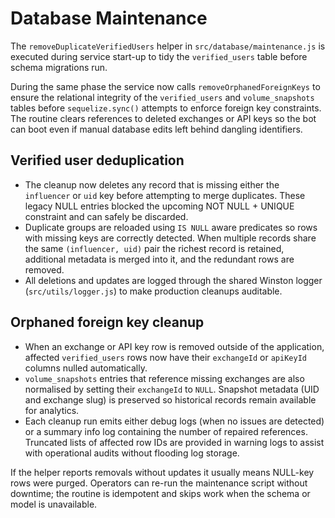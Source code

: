 # Database Maintenance

The `removeDuplicateVerifiedUsers` helper in `src/database/maintenance.js` is executed during service
start-up to tidy the `verified_users` table before schema migrations run.

During the same phase the service now calls `removeOrphanedForeignKeys` to ensure the relational
integrity of the `verified_users` and `volume_snapshots` tables before `sequelize.sync()` attempts to
enforce foreign key constraints. The routine clears references to deleted exchanges or API keys so
the bot can boot even if manual database edits left behind dangling identifiers.

## Verified user deduplication

- The cleanup now deletes any record that is missing either the `influencer` or `uid` key before
  attempting to merge duplicates. These legacy NULL entries blocked the upcoming NOT NULL + UNIQUE
  constraint and can safely be discarded.
- Duplicate groups are reloaded using `IS NULL` aware predicates so rows with missing keys are
  correctly detected. When multiple records share the same `(influencer, uid)` pair the richest
  record is retained, additional metadata is merged into it, and the redundant rows are removed.
- All deletions and updates are logged through the shared Winston logger (`src/utils/logger.js`) to
  make production cleanups auditable.

## Orphaned foreign key cleanup

- When an exchange or API key row is removed outside of the application, affected `verified_users`
  rows now have their `exchangeId` or `apiKeyId` columns nulled automatically.
- `volume_snapshots` entries that reference missing exchanges are also normalised by setting their
  `exchangeId` to `NULL`. Snapshot metadata (UID and exchange slug) is preserved so historical
  records remain available for analytics.
- Each cleanup run emits either debug logs (when no issues are detected) or a summary info log
  containing the number of repaired references. Truncated lists of affected row IDs are provided in
  warning logs to assist with operational audits without flooding log storage.

If the helper reports removals without updates it usually means NULL-key rows were purged. Operators
can re-run the maintenance script without downtime; the routine is idempotent and skips work when the
schema or model is unavailable.
